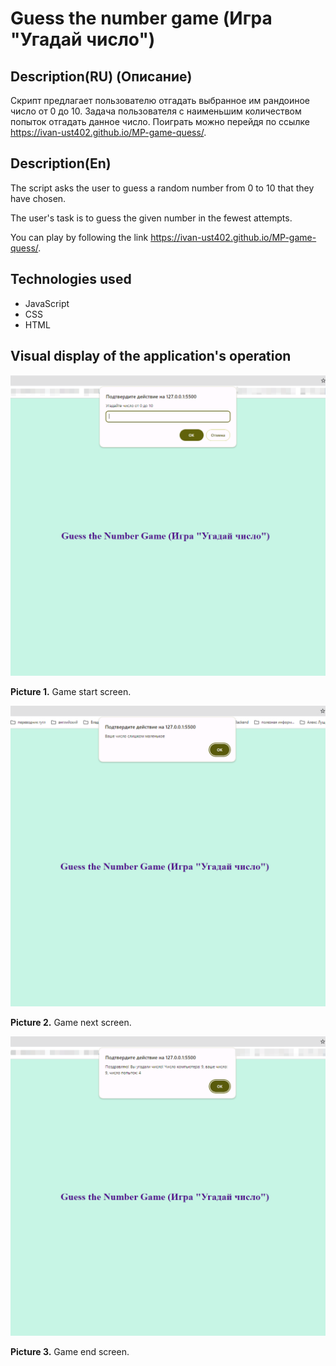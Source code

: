 # Guess the number game (Игра "Угадай число")

## Description(RU) (Описание)
Скрипт предлагает пользователю отгадать выбранное им рандоиное число от 0 до 10. 
Задача пользователя с наименьшим количеством попыток отгадать данное число.
Поиграть можно перейдя по ссылке https://ivan-ust402.github.io/MP-game-quess/.

## Description(En)
The script asks the user to guess a random number from 0 to 10 that they have chosen.

The user's task is to guess the given number in the fewest attempts.

You can play by following the link https://ivan-ust402.github.io/MP-game-quess/.

## Technologies used
* JavaScript
* CSS
* HTML


## Visual display of the application's operation
![Picture 1](./img/projectDescription/1.png)

**Picture 1.** Game start screen.

![Picture 2](./img/projectDescription/2.png)

**Picture 2.** Game next screen.

![Picture 3](./img/projectDescription/3.png)

**Picture 3.** Game end screen.
